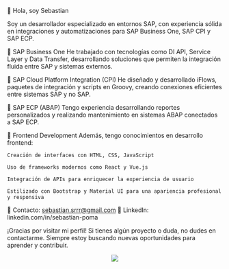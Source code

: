 👋 Hola, soy Sebastian

Soy un desarrollador especializado en entornos SAP, con experiencia sólida en integraciones y automatizaciones para SAP Business One, SAP CPI y SAP ECP.

🔹 SAP Business One
He trabajado con tecnologías como DI API, Service Layer y Data Transfer, desarrollando soluciones que permiten la integración fluida entre SAP y sistemas externos.

🔹 SAP Cloud Platform Integration (CPI)
He diseñado y desarrollado iFlows, paquetes de integración y scripts en Groovy, creando conexiones eficientes entre sistemas SAP y no SAP.

🔹 SAP ECP (ABAP)
Tengo experiencia desarrollando reportes personalizados y realizando mantenimiento en sistemas ABAP conectados a SAP ECP.

🔹 Frontend Development
Además, tengo conocimientos en desarrollo frontend:

    Creación de interfaces con HTML, CSS, JavaScript

    Uso de frameworks modernos como React y Vue.js

    Integración de APIs para enriquecer la experiencia de usuario

    Estilizado con Bootstrap y Material UI para una apariencia profesional y responsiva

📩 Contacto: sebastian.srrr@gmail.com
🔗 LinkedIn: linkedin.com/in/sebastian-poma

¡Gracias por visitar mi perfil! Si tienes algún proyecto o duda, no dudes en contactarme. Siempre estoy buscando nuevas oportunidades para aprender y contribuir.

  <div align= "center">
    <img src="https://github-readme-stats.vercel.app/api?username=Notflay&show_icons=true&theme=midnight-purple"/>
  </div>

